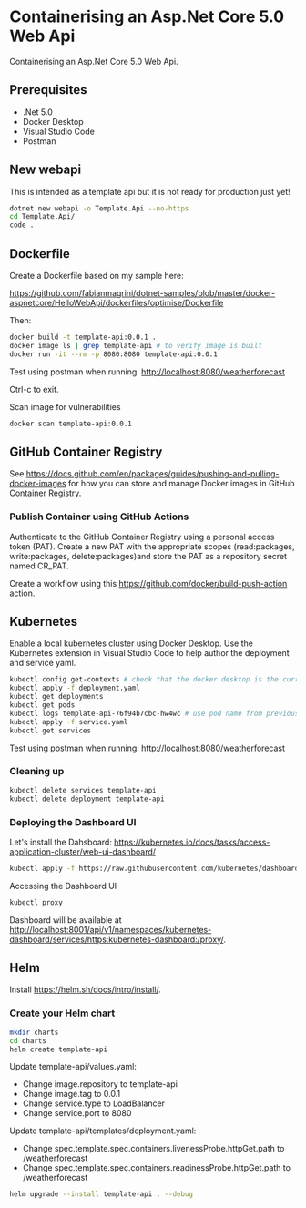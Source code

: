 # Containerising an Asp.Net Core 5.0 Web Api

Containerising an Asp.Net Core 5.0 Web Api.

## Prerequisites

* .Net 5.0
* Docker Desktop
* Visual Studio Code
* Postman

## New webapi

This is intended as a template api but it is not ready for production just yet!

```sh
dotnet new webapi -o Template.Api --no-https
cd Template.Api/
code .
```

## Dockerfile

Create a Dockerfile based on my sample here:

<https://github.com/fabianmagrini/dotnet-samples/blob/master/docker-aspnetcore/HelloWebApi/dockerfiles/optimise/Dockerfile>

Then:

```sh
docker build -t template-api:0.0.1 .
docker image ls | grep template-api # to verify image is built
docker run -it --rm -p 8080:8080 template-api:0.0.1
```

Test using postman when running:
<http://localhost:8080/weatherforecast>

Ctrl-c to exit.

Scan image for vulnerabilities

```sh
docker scan template-api:0.0.1
```

## GitHub Container Registry

See <https://docs.github.com/en/packages/guides/pushing-and-pulling-docker-images> for how you can store and manage Docker images in GitHub Container Registry.

### Publish Container using GitHub Actions

Authenticate to the GitHub Container Registry using a personal access token (PAT). Create a new PAT with the appropriate scopes (read:packages, write:packages, delete:packages)and store the PAT as a repository secret named CR_PAT.

Create a workflow using this <https://github.com/docker/build-push-action> action.

## Kubernetes

Enable a local kubernetes cluster using Docker Desktop. Use the Kubernetes extension in Visual Studio Code to help author the deployment and service yaml.

```sh
kubectl config get-contexts # check that the docker desktop is the current context
kubectl apply -f deployment.yaml
kubectl get deployments
kubectl get pods
kubectl logs template-api-76f94b7cbc-hw4wc # use pod name from previous command
kubectl apply -f service.yaml
kubectl get services
```

Test using postman when running:
<http://localhost:8080/weatherforecast>

### Cleaning up

```sh
kubectl delete services template-api
kubectl delete deployment template-api
```

### Deploying the Dashboard UI

Let's install the Dahsboard:  <https://kubernetes.io/docs/tasks/access-application-cluster/web-ui-dashboard/>

```sh
kubectl apply -f https://raw.githubusercontent.com/kubernetes/dashboard/v2.0.0/aio/deploy/recommended.yaml
```

Accessing the Dashboard UI

```sh
kubectl proxy
```

Dashboard will be available at <http://localhost:8001/api/v1/namespaces/kubernetes-dashboard/services/https:kubernetes-dashboard:/proxy/>.

## Helm

Install <https://helm.sh/docs/intro/install/>.

### Create your Helm chart

```sh
mkdir charts
cd charts
helm create template-api
```

Update template-api/values.yaml:

* Change image.repository to template-api
* Change image.tag to 0.0.1
* Change service.type to LoadBalancer
* Change service.port to 8080

Update template-api/templates/deployment.yaml:

* Change spec.template.spec.containers.livenessProbe.httpGet.path to /weatherforecast
* Change spec.template.spec.containers.readinessProbe.httpGet.path to /weatherforecast

```sh
helm upgrade --install template-api . --debug
```
